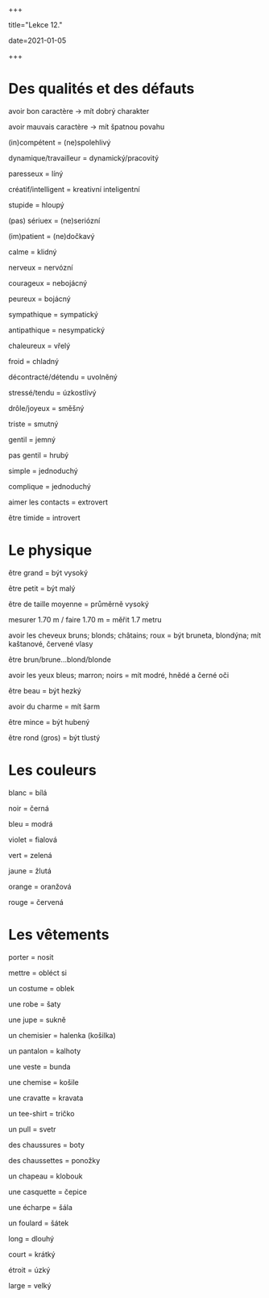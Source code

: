 +++

title="Lekce 12."

date=2021-01-05

+++

# Des qualités et des défauts

avoir bon caractère $\to$ mít dobrý charakter

avoir mauvais caractère $\to$ mít špatnou povahu

(in)compétent = (ne)spolehlivý  

dynamique/travailleur = dynamický/pracovitý

paresseux = líný

créatif/intelligent = kreativní inteligentní

stupide = hloupý

(pas) sériuex = (ne)seriózní

(im)patient  = (ne)dočkavý

calme = klidný

nerveux = nervózní

courageux = nebojácný

peureux = bojácný

sympathique = sympatický

antipathique = nesympatický

chaleureux = vřelý

froid = chladný

décontracté/détendu = uvolněný

stressé/tendu = úzkostlivý

drôle/joyeux = směšný

triste = smutný

gentil = jemný

pas gentil = hrubý

simple = jednoduchý

complique = jednoduchý

aimer les contacts = extrovert

être timide = introvert

# Le physique

être grand = být vysoký

être petit = být malý

être de taille moyenne = průměrně vysoký

mesurer 1.70 m / faire 1.70 m = měřit 1.7 metru

avoir les cheveux bruns; blonds; châtains; roux = být bruneta, blondýna; mít kaštanové, červené vlasy

être brun/brune...blond/blonde

avoir les yeux bleus; marron; noirs = mít modré, hnědé a černé oči

être beau = být hezký

avoir du charme = mít šarm

être mince = být hubený

être rond (gros) = být tlustý

# Les couleurs

blanc = bílá

noir = černá

bleu = modrá

violet = fialová

vert = zelená

jaune = žlutá

orange = oranžová

rouge = červená

# Les vêtements

porter = nosit

mettre = obléct si

un costume = oblek

une robe = šaty

une jupe = sukně

un chemisier = halenka (košilka)

un pantalon = kalhoty

une veste = bunda

une chemise = košile

une cravatte = kravata

un tee-shirt = tričko

un pull = svetr

des chaussures = boty

des chaussettes = ponožky

un chapeau = klobouk

une casquette = čepice

une écharpe = šála

un foulard = šátek

long = dlouhý

court = krátký

étroit = úzký

large = velký
